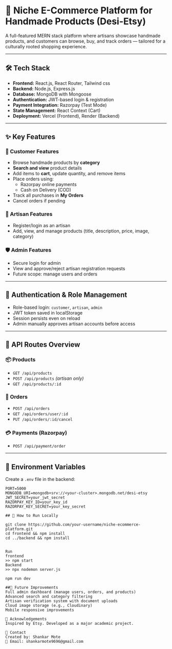 # 🧵 Niche E-Commerce Platform for Handmade Products (Desi-Etsy)

A full-featured MERN stack platform where artisans showcase handmade products, and customers can browse, buy, and track orders — tailored for a culturally rooted shopping experience.

---

## 🛠 Tech Stack

- **Frontend:** React.js, React Router, Tailwind css 
- **Backend:** Node.js, Express.js
- **Database:** MongoDB with Mongoose
- **Authentication:** JWT-based login & registration
- **Payment Integration:** Razorpay (Test Mode)
- **State Management:** React Context (Cart)
- **Deployment:** Vercel (Frontend), Render (Backend)

---

## ✨ Key Features

### 👤 Customer Features
- Browse handmade products by **category**
- **Search and view** product details
- Add items to **cart**, update quantity, and remove items
- Place orders using:
  - Razorpay online payments
  - Cash on Delivery (COD)
- Track all purchases in **My Orders**
- Cancel orders if pending

### 🎨 Artisan Features
- Register/login as an artisan
- Add, view, and manage products (title, description, price, image, category)

### 🛡 Admin Features
- Secure login for admin
- View and approve/reject artisan registration requests
- Future scope: manage users and orders

---

## 🔐 Authentication & Role Management

- Role-based login: `customer`, `artisan`, `admin`
- JWT token saved in localStorage
- Session persists even on reload
- Admin manually approves artisan accounts before access

---

## 🔗 API Routes Overview

### 📦 Products
- `GET /api/products`
- `POST /api/products` _(artisan only)_
- `GET /api/products/:id`

### 🧾 Orders
- `POST /api/orders`
- `GET /api/orders/user/:id`
- `PUT /api/orders/:id/cancel`

### 💳 Payments (Razorpay)
- `POST /api/payment/order`

---

## 🔧 Environment Variables

Create a `.env` file in the backend:

```env
PORT=5000
MONGODB_URI=mongodb+srv://<your-cluster>.mongodb.net/desi-etsy
JWT_SECRET=your_jwt_secret
RAZORPAY_KEY_ID=your_key_id
RAZORPAY_KEY_SECRET=your_key_secret

## 🚀 How to Run Locally

git clone https://github.com/your-username/niche-ecommerce-platform.git
cd frontend && npm install
cd ../backend && npm install


Run
frontend
>> npm start
Backend
>> npx nodemon server.js

npm run dev

##📌 Future Improvements
Full admin dashboard (manage users, orders, and products)
Advanced search and category filtering
Artisan verification system with document uploads
Cloud image storage (e.g., Cloudinary)
Mobile responsive improvements

🙌 Acknowledgements
Inspired by Etsy. Developed as a major academic project.

📧 Contact
Created by: Shankar Mote
📩 Email: shankarmote9696@gmail.com 
